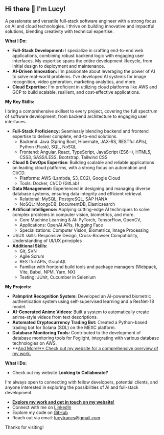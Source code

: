 ## Hi there 👋 I'm Lucy!

A passionate and versatile full-stack software engineer with a strong focus on AI and cloud technologies. I thrive on building innovative and impactful solutions, blending creativity with technical expertise.

**What I Do:**

*   **Full-Stack Development:** I specialize in crafting end-to-end web applications, combining robust backend logic with engaging user interfaces. My expertise spans the entire development lifecycle, from initial design to deployment and maintenance.
*   **AI-Driven Innovation:** I'm passionate about leveraging the power of AI to solve real-world problems. I've developed AI systems for image recognition, video generation, marketing analytics, and more.
*   **Cloud Expertise:** I'm proficient in utilizing cloud platforms like AWS and GCP to build scalable, resilient, and cost-effective applications.

**My Key Skills:**

I bring a comprehensive skillset to every project, covering the full spectrum of software development, from backend architecture to engaging user interfaces.

*   **Full-Stack Proficiency:** Seamlessly blending backend and frontend expertise to deliver complete, end-to-end solutions.
    *   Backend: Java (Spring Boot, Hibernate, JAX-RS, RESTful APIs), Python (Flask), SQL, NoSQL
    *   Frontend: Angular, React, TypeScript, JavaScript (ES6+), HTML5, CSS3, SASS/LESS, Bootstrap, Tailwind CSS
*   **Cloud & DevOps Expertise:** Building scalable and reliable applications on leading cloud platforms, with a strong focus on automation and CI/CD.
    *   Platforms: AWS (Lambda, S3, EC2), Google Cloud
    *   Tools: Docker, CI/CD (GitLab)
*   **Data Management:** Experienced in designing and managing diverse database systems, ensuring data integrity and efficient retrieval.
    *   Relational: MySQL, PostgreSQL, SAP HANA
    *   NoSQL: MongoDB, DocumentDB, Elasticsearch
*   **Artificial Intelligence:** Applying cutting-edge AI techniques to solve complex problems in computer vision, biometrics, and more.
    *    Core Machine Learning & AI: PyTorch, TensorFlow, OpenCV,
    *   Applications: OpenAI APIs, Hugging Face
    *   Specializations: Computer Vision, Biometrics, Image Processing
*    UI/UX skills: Responsive Design, Cross-Browser Compatibility, Understanding of UI/UX principles
*   **Additional Skills:**
    *    Git, SVN
    *   Agile Scrum
    *   RESTful APIs, GraphQL
    *  Familiar with frontend build tools and package managers (Webpack, Vite, Babel, NPM, Yarn, NX)
    *  Testing: JUnit, Cucumber in Selenium

**My Projects:**

*   **Palmprint Recognition System:** Developed an AI-powered biometric authentication system using self-supervised learning and a ResNet-18 model.
*   **AI-Generated Anime Videos:** Built a system to automatically create anime-style videos from text descriptions.
*   **Automated Cryptocurrency Trading Bot:** Created a Python-based trading bot for Solana (SOL) on the MEXC platform.
*   **Database Monitoring Tools:** Contributed to the development of database monitoring tools for Foglight, integrating with various database technologies on AWS.
*   **[And More!**  Check out my website for a comprehensive overview of my work. ](https://lucydev.netlify.app/)

**What I Do:**

*   Check out my website
    **Looking to Collaborate?**

I'm always open to connecting with fellow developers, potential clients, and anyone interested in exploring the possibilities of AI and full-stack development.

*   [**Explore my work and get in touch on my website!**](https://lucydev.netlify.app/)
*   Connect with me on [LinkedIn](https://www.linkedin.com/in/lucytranai/)
*   Explore my code on [GitHub](https://github.com/lucytrandev)
*   Reach out via email: [lucytrancs@gmail.com](mailto:lucytrancs@gmail.com)

Thanks for visiting!